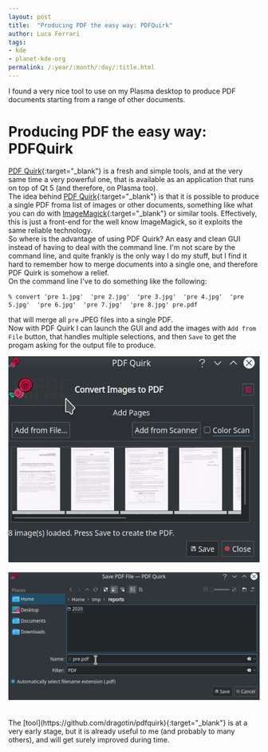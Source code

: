 ```yaml
---
layout: post
title:  "Producing PDF the easy way: PDFQuirk"
author: Luca Ferrari
tags:
- kde
- planet-kde-org
permalink: /:year/:month/:day/:title.html
---
```

I found a very nice tool to use on my Plasma desktop to produce PDF documents starting from a range of other documents.

# Producing PDF the easy way: PDFQuirk

[PDF Quirk](https://dragotin.github.io/quirksite/){:target="_blank"} is a fresh and simple tools, and at the very same time a very powerful one, that is available as an application that runs on top of Qt 5 (and therefore, on Plasma too).
<br/>
The idea behind [PDF Quirk](https://dragotin.github.io/quirksite/){:target="_blank"} is that it is possible to produce a single PDF froma  list of images or other documents, something like what you can do with [ImageMagick](https://imagemagick.org/index.php){:target="_blank"} or similar tools. Effectively, this is just a front-end for the well know ImageMagick, so it exploits the same reliable technology.
<br/>
So where is the advantage of using PDF Quirk? An easy and clean GUI instead of having to deal with the command line. I'm not scare by the command line, and quite frankly is the only way I do my stuff, but I find it hard to remember how to merge documents into a single one, and therefore PDF Quirk is somehow a relief.
<br/>
On the command line I've to do something like the following:

```shell
% convert 'pre 1.jpg'  'pre 2.jpg'  'pre 3.jpg'  'pre 4.jpg'  'pre 5.jpg'  'pre 6.jpg'  'pre 7.jpg'  'pre 8.jpg' pre.pdf
```

that will merge all `pre` JPEG files into a single PDF.
<br/>
Now with PDF Quirk I can launch the GUI and add the images with `Add from File` button, that handles multiple selections, and then `Save` to get the progam asking for the output file to produce.
<br/>
<center>
<img src="/images/posts/pdfquirk/pdfquirk1.png" />
<br/>
<br/>
<img src="/images/posts/pdfquirk/pdfquirk2.png" />
</center>

<br/>
<br/>
The [tool](https://github.com/dragotin/pdfquirk){:target="_blank"} is at a very early stage, but it is already useful to me (and probably to many others), and will get surely improved during time.
